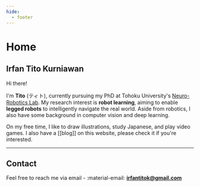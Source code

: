 ```yaml
---
hide:
  - footer
---
```


# Home

## Irfan Tito Kurniawan

Hi there!

I'm **Tito** (ティト), currently pursuing my PhD at Tohoku University's [Neuro-Robotics Lab](https://neuro.mech.tohoku.ac.jp/). My research interest is **robot learning**, aiming to enable **legged robots** to intelligently navigate the real world. Aside from robotics, I also have some background in computer vision and deep learning.

On my free time, I like to draw illustrations, study Japanese, and play video games. I also have a [[blog]] on this website, please check it if you're interested.

---

## Contact

Feel free to reach me via email - :material-email: [**irfantitok@gmail.com**](mailto:irfantitok@gmail.com)